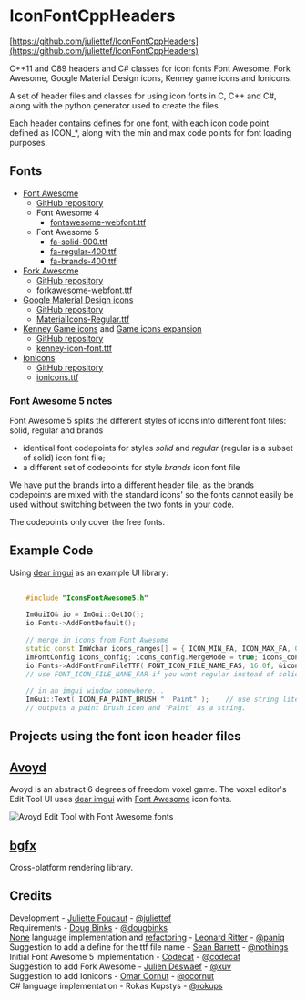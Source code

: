 # IconFontCppHeaders

[https://github.com/juliettef/IconFontCppHeaders](https://github.com/juliettef/IconFontCppHeaders)

C++11 and C89 headers and C# classes for icon fonts Font Awesome, Fork Awesome, Google Material Design icons, Kenney game icons and Ionicons.

A set of header files and classes for using icon fonts in C, C++ and C#, along with the python generator used to create the files.

Each header contains defines for one font, with each icon code point defined as ICON_*, along with the min and max code points for font loading purposes.

## Fonts

* [Font Awesome](http://fontawesome.io/)  
    * [GitHub repository](https://github.com/FortAwesome/Font-Awesome/)
    * Font Awesome 4 
        * [fontawesome-webfont.ttf](https://github.com/FortAwesome/Font-Awesome/blob/fa-4/fonts/fontawesome-webfont.ttf)
    * Font Awesome 5 
        * [fa-solid-900.ttf](https://github.com/FortAwesome/Font-Awesome/blob/master/web-fonts-with-css/webfonts/fa-solid-900.ttf)
        * [fa-regular-400.ttf](https://github.com/FortAwesome/Font-Awesome/blob/master/web-fonts-with-css/webfonts/fa-regular-400.ttf)
        * [fa-brands-400.ttf](https://github.com/FortAwesome/Font-Awesome/blob/master/web-fonts-with-css/webfonts/fa-brands-400.ttf)
* [Fork Awesome](https://forkawesome.github.io/Fork-Awesome/)
    * [GitHub repository](https://github.com/ForkAwesome/Fork-Awesome)
    * [forkawesome-webfont.ttf](https://github.com/ForkAwesome/Fork-Awesome/blob/master/fonts/forkawesome-webfont.ttf)
* [Google Material Design icons](https://design.google.com/icons/) 
    * [GitHub repository](https://github.com/google/material-design-icons/)
    * [MaterialIcons-Regular.ttf](https://github.com/google/material-design-icons/blob/master/iconfont/MaterialIcons-Regular.ttf)
* [Kenney Game icons](http://kenney.nl/assets/game-icons) and [Game icons expansion](http://kenney.nl/assets/game-icons-expansion) 
    * [GitHub repository](https://github.com/nicodinh/kenney-icon-font/)
    * [kenney-icon-font.ttf](https://github.com/nicodinh/kenney-icon-font/blob/master/fonts/kenney-icon-font.ttf)
* [Ionicons](http://ionicons.com/)
    * [GitHub repository](https://github.com/ionic-team/ionicons)
    * [ionicons.ttf](https://github.com/ionic-team/ionicons/blob/master/src/docs/archived/v2/fonts/ionicons.ttf)

### Font Awesome 5 notes

Font Awesome 5 splits the different styles of icons into different font files: solid, regular and brands  

* identical font codepoints for styles *solid* and *regular* (regular is a subset of solid) icon font file; 
* a different set of codepoints for style *brands* icon font file  

We have put the brands into a different header file, as the brands codepoints are mixed with the standard icons' so the fonts cannot easily be used without switching between the two fonts in your code.

The codepoints only cover the free fonts.

## Example Code

Using [dear imgui](https://github.com/ocornut/imgui) as an example UI library:

```Cpp
    
    #include "IconsFontAwesome5.h"
    
    ImGuiIO& io = ImGui::GetIO();
    io.Fonts->AddFontDefault();
     
    // merge in icons from Font Awesome
    static const ImWchar icons_ranges[] = { ICON_MIN_FA, ICON_MAX_FA, 0 };
    ImFontConfig icons_config; icons_config.MergeMode = true; icons_config.PixelSnapH = true;
    io.Fonts->AddFontFromFileTTF( FONT_ICON_FILE_NAME_FAS, 16.0f, &icons_config, icons_ranges );
    // use FONT_ICON_FILE_NAME_FAR if you want regular instead of solid
    
    // in an imgui window somewhere...
    ImGui::Text( ICON_FA_PAINT_BRUSH "  Paint" );    // use string literal concatenation
    // outputs a paint brush icon and 'Paint' as a string.
```

## Projects using the font icon header files

## [Avoyd](https://www.avoyd.com)
Avoyd is an abstract 6 degrees of freedom voxel game. The voxel editor's Edit Tool UI uses [dear imgui](https://github.com/ocornut/imgui) with [Font Awesome](http://fontawesome.io/) icon fonts.  
  
![Avoyd Edit Tool with Font Awesome fonts](https://storage.googleapis.com/enkisoftware-images/Avoyd_2017-11-18_v0.14.220_Dear_imGui_FontAwesome.jpg)

## [bgfx](https://github.com/bkaradzic/bgfx)
Cross-platform rendering library.

## Credits

Development - [Juliette Foucaut](http://www.enkisoftware.com/about.html#juliette) - [@juliettef](https://github.com/juliettef)  
Requirements - [Doug Binks](http://www.enkisoftware.com/about.html#doug) - [@dougbinks](https://github.com/dougbinks)  
[None](https://bitbucket.org/duangle/nonelang/src) language implementation and [refactoring](https://gist.github.com/paniq/4a734e9d8e86a2373b5bc4ca719855ec) - [Leonard Ritter](http://www.leonard-ritter.com/) - [@paniq](https://github.com/paniq)  
Suggestion to add a define for the ttf file name - [Sean Barrett](https://nothings.org/) - [@nothings](https://github.com/nothings)  
Initial Font Awesome 5 implementation - [Codecat](https://codecat.nl/) - [@codecat](https://github.com/codecat)  
Suggestion to add Fork Awesome - [Julien Deswaef](http://xuv.be/) - [@xuv](https://github.com/xuv)  
Suggestion to add Ionicons - [Omar Cornut](http://www.miracleworld.net/) - [@ocornut](https://github.com/ocornut)  
C# language implementation - Rokas Kupstys - [@rokups](https://github.com/rokups)

